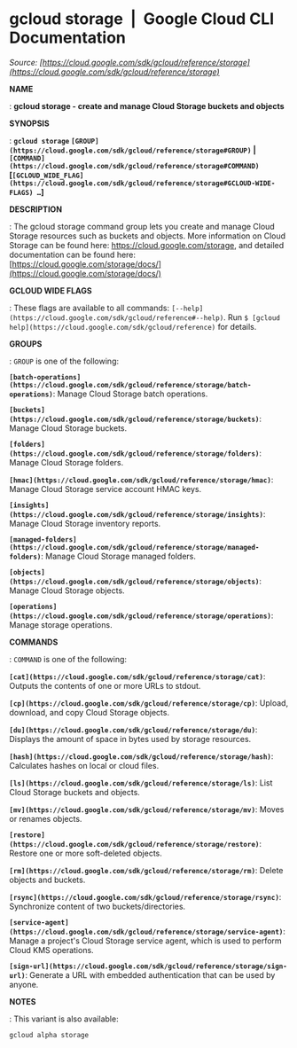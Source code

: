 # gcloud storage  |  Google Cloud CLI Documentation

*Source: [https://cloud.google.com/sdk/gcloud/reference/storage](https://cloud.google.com/sdk/gcloud/reference/storage)*

**NAME**

: **gcloud storage - create and manage Cloud Storage buckets and objects**

**SYNOPSIS**

: **`gcloud storage` `[GROUP](https://cloud.google.com/sdk/gcloud/reference/storage#GROUP)` | `[COMMAND](https://cloud.google.com/sdk/gcloud/reference/storage#COMMAND)` [`[GCLOUD_WIDE_FLAG](https://cloud.google.com/sdk/gcloud/reference/storage#GCLOUD-WIDE-FLAGS) …`]**

**DESCRIPTION**

: The gcloud storage command group lets you create and manage Cloud Storage
resources such as buckets and objects.
More information on Cloud Storage can be found here:
https://cloud.google.com/storage, and detailed documentation can be found here:
[https://cloud.google.com/storage/docs/](https://cloud.google.com/storage/docs/)

**GCLOUD WIDE FLAGS**

: These flags are available to all commands: `[--help](https://cloud.google.com/sdk/gcloud/reference#--help)`.
Run `$ [gcloud help](https://cloud.google.com/sdk/gcloud/reference)` for details.

**GROUPS**

: ``GROUP`` is one of the following:

**`[batch-operations](https://cloud.google.com/sdk/gcloud/reference/storage/batch-operations)`**:
Manage Cloud Storage batch operations.

**`[buckets](https://cloud.google.com/sdk/gcloud/reference/storage/buckets)`**:
Manage Cloud Storage buckets.

**`[folders](https://cloud.google.com/sdk/gcloud/reference/storage/folders)`**:
Manage Cloud Storage folders.

**`[hmac](https://cloud.google.com/sdk/gcloud/reference/storage/hmac)`**:
Manage Cloud Storage service account HMAC keys.

**`[insights](https://cloud.google.com/sdk/gcloud/reference/storage/insights)`**:
Manage Cloud Storage inventory reports.

**`[managed-folders](https://cloud.google.com/sdk/gcloud/reference/storage/managed-folders)`**:
Manage Cloud Storage managed folders.

**`[objects](https://cloud.google.com/sdk/gcloud/reference/storage/objects)`**:
Manage Cloud Storage objects.

**`[operations](https://cloud.google.com/sdk/gcloud/reference/storage/operations)`**:
Manage storage operations.

**COMMANDS**

: ``COMMAND`` is one of the following:

**`[cat](https://cloud.google.com/sdk/gcloud/reference/storage/cat)`**:
Outputs the contents of one or more URLs to stdout.

**`[cp](https://cloud.google.com/sdk/gcloud/reference/storage/cp)`**:
Upload, download, and copy Cloud Storage objects.

**`[du](https://cloud.google.com/sdk/gcloud/reference/storage/du)`**:
Displays the amount of space in bytes used by storage resources.

**`[hash](https://cloud.google.com/sdk/gcloud/reference/storage/hash)`**:
Calculates hashes on local or cloud files.

**`[ls](https://cloud.google.com/sdk/gcloud/reference/storage/ls)`**:
List Cloud Storage buckets and objects.

**`[mv](https://cloud.google.com/sdk/gcloud/reference/storage/mv)`**:
Moves or renames objects.

**`[restore](https://cloud.google.com/sdk/gcloud/reference/storage/restore)`**:
Restore one or more soft-deleted objects.

**`[rm](https://cloud.google.com/sdk/gcloud/reference/storage/rm)`**:
Delete objects and buckets.

**`[rsync](https://cloud.google.com/sdk/gcloud/reference/storage/rsync)`**:
Synchronize content of two buckets/directories.

**`[service-agent](https://cloud.google.com/sdk/gcloud/reference/storage/service-agent)`**:
Manage a project's Cloud Storage service agent, which is used to perform Cloud
KMS operations.

**`[sign-url](https://cloud.google.com/sdk/gcloud/reference/storage/sign-url)`**:
Generate a URL with embedded authentication that can be used by anyone.

**NOTES**

: This variant is also available:

```
gcloud alpha storage
```
